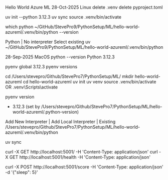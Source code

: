 Hello World Azure ML
28-Oct-2025
Linux
delete .venv
delete pyproject.toml

uv init --python 3.12.3
uv sync
source .venv/bin/activate

which python
~/GitHub/StevePro9/PythonSetup/ML/hello-world-azureml/.venv/bin/python --version

Python | No interpreter
Select existing
uv
~/GitHub/StevePro9/PythonSetup/ML/hello-world-azureml/.venv/bin/python



28-Sep-2025
MacOS
python --version
Python 3.12.3

pyenv global 3.12.3
pyenv versions

cd /Users/stevepro/Github/StevePro7/PythonSetup/ML/
mkdir hello-world-azureml
cd hello-world-azureml
uv init
uv venv
source .venv/bin/activate
OR
.venv\Scripts\activate

pyenv version
* 3.12.3 (set by /Users/stevepro/Github/StevePro7/PythonSetup/ML/hello-world-azureml/.python-version)

Add New Interpreter | Add Local Interpreter | Existing
/Users/stevepro/Github/StevePro7/PythonSetup/ML/hello-world-azureml/.venv/bin/python

uv sync

curl -X GET http://localhost:5001/ -H 'Content-Type: application/json'
curl -X GET http://localhost:5001/health -H 'Content-Type: application/json'

curl -X POST http://localhost:5001/score -H 'Content-Type: application/json' -d '{"sleep": 5}'
